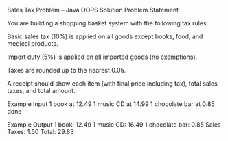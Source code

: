 Sales Tax Problem – Java OOPS Solution
 Problem Statement

You are building a shopping basket system with the following tax rules:

Basic sales tax (10%) is applied on all goods except books, food, and medical products.

Import duty (5%) is applied on all imported goods (no exemptions).

Taxes are rounded up to the nearest 0.05.

A receipt should show each item (with final price including tax), total sales taxes, and total amount.

Example Input
1 book at 12.49
1 music CD at 14.99
1 chocolate bar at 0.85
done

Example Output
1 book: 12.49
1 music CD: 16.49
1 chocolate bar: 0.85
Sales Taxes: 1.50
Total: 29.83
